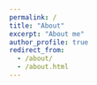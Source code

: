 ```yaml
---
permalink: /
title: "About"
excerpt: "About me"
author_profile: true
redirect_from: 
  - /about/
  - /about.html
---
```

